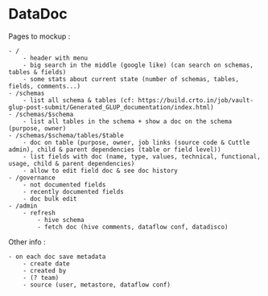 # DataDoc

Pages to mockup :

    - /
        - header with menu
        - big search in the middle (google like) (can search on schemas, tables & fields)
        - some stats about current state (number of schemas, tables, fields, comments...)
    - /schemas
        - list all schema & tables (cf: https://build.crto.in/job/vault-glup-post-submit/Generated_GLUP_documentation/index.html)
    - /schemas/$schema
        - list all tables in the schema + show a doc on the schema (purpose, owner)
    - /schemas/$schema/tables/$table
        - doc on table (purpose, owner, job links (source code & Cuttle admin), child & parent dependencies (table or field level))
        - list fields with doc (name, type, values, technical, functional, usage, child & parent dependencies)
        - allow to edit field doc & see doc history
    - /governance
        - not documented fields
        - recently documented fields
        - doc bulk edit
    - /admin
        - refresh
            - hive schema
            - fetch doc (hive comments, dataflow conf, datadisco)

Other info :

    - on each doc save metadata
        - create date
        - created by
        - (? team)
        - source (user, metastore, dataflow conf)
